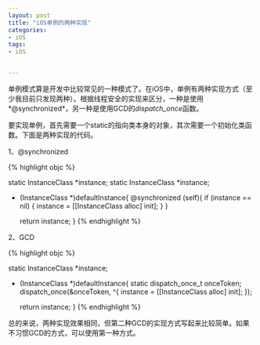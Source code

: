 ```yaml
---
layout: post
title: "iOS单例的两种实现"
categories:
- iOS
tags:
- iOS


---
```


单例模式算是开发中比较常见的一种模式了。在iOS中，单例有两种实现方式（至少我目前只发现两种）。根据线程安全的实现来区分，一种是使用*@synchronized*，另一种是使用GCD的*dispatch_once*函数。

要实现单例，首先需要一个static的指向类本身的对象，其次需要一个初始化类函数。下面是两种实现的代码。

1、@synchronized

{% highlight objc %}

static InstanceClass *instance;
static InstanceClass *instance;
+ (InstanceClass *)defaultInstance{
    @synchronized (self){
        if (instance == nil) {
            instance = [[InstanceClass alloc] init];
        }
    }
    
    return instance;
}
{% endhighlight %}

2、GCD


{% highlight objc %}

static InstanceClass *instance;
+ (InstanceClass *)defaultInstance{
    static dispatch_once_t onceToken;
    dispatch_once(&onceToken, ^{
        instance = [[InstanceClass alloc] init];
    });
    
    return instance;
}
{% endhighlight %}

总的来说，两种实现效果相同，但第二种GCD的实现方式写起来比较简单。如果不习惯GCD的方式，可以使用第一种方式。
